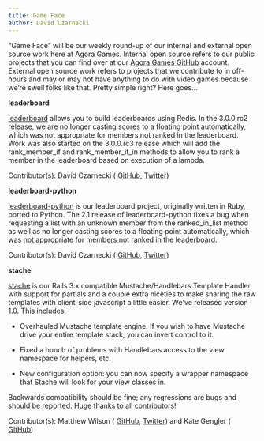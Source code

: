 ```yaml
---
title: Game Face
author: David Czarnecki
---
```

“Game Face” will be our weekly round-up of our internal and external open source work here at Agora Games. Internal open source refers to our public projects that you can find over at our [Agora Games GitHub](https://github.com/agoragames/) account. External open source work refers to projects that we contribute to in off-hours and may or may not have anything to do with video games because we’re swell folks like that. Pretty simple right? Here goes…

 **leaderboard**

 [leaderboard](https://github.com/agoragames/leaderboard/) allows you to build leaderboards using Redis. In the 3.0.0.rc2 release, we are no longer casting scores to a floating point automatically, which was not appropriate for members not ranked in the leaderboard. Work was also started on the 3.0.0.rc3 release which will add the rank_member_if and rank_member_if_in methods to allow you to rank a member in the leaderboard based on execution of a lambda.

 Contributor(s): David Czarnecki ( [GitHub](https://github.com/czarneckid/), [Twitter](https://twitter.com/czarneckid))

 **leaderboard-python**

 [leaderboard-python](https://github.com/agoragames/leaderboard-python) is our leaderboard project, originally written in Ruby, ported to Python. The 2.1 release of leaderboard-python fixes a bug when requesting a list with an unknown member from the ranked_in_list method as well as no longer casting scores to a floating point automatically, which was not appropriate for members not ranked in the leaderboard.

 Contributor(s): David Czarnecki ( [GitHub](https://github.com/czarneckid/), [Twitter](https://twitter.com/czarneckid))

 **stache**

 [stache](https://github.com/agoragames/stache) is our Rails 3.x compatible Mustache/Handlebars Template Handler, with support for partials and a couple extra niceties to make sharing the raw templates with client-side javascript a little easier. We've released version 1.0. This includes:

- Overhauled Mustache template engine. If you wish to have Mustache drive your entire template stack, you can invert control to it.

- Fixed a bunch of problems with Handlebars access to the view namespace for helpers, etc.

- New configuration option: you can now specify a wrapper namespace that Stache will look for your view classes in.

Backwards compatibility should be fine; any regressions are bugs and should be reported. Huge thanks to all contributors!

 Contributor(s): Matthew Wilson ( [GitHub](https://github.com/hypomodern/), [Twitter](https://twitter.com/hypomodern)) and Kate Gengler ( [GitHub](https://github.com/kategengler))
